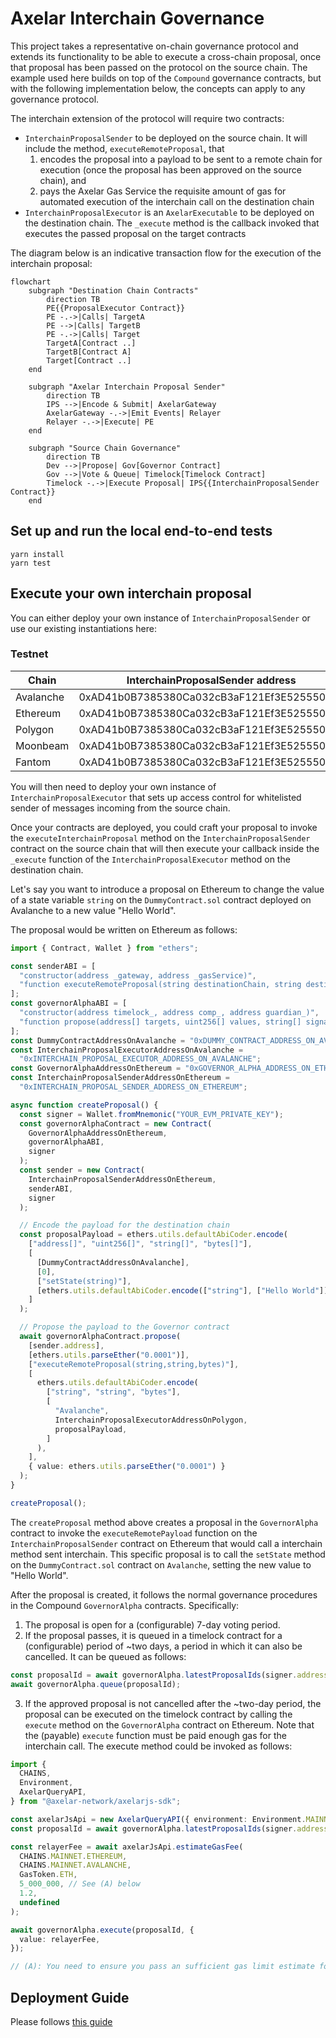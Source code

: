 # Axelar Interchain Governance

This project takes a representative on-chain governance protocol and extends its functionality to be able to execute a cross-chain proposal, once that proposal has been passed on the protocol on the source chain. The example used here builds on top of the `Compound` governance contracts, but with the following implementation below, the concepts can apply to any governance protocol.

The interchain extension of the protocol will require two contracts:

- `InterchainProposalSender` to be deployed on the source chain. It will include the method, `executeRemoteProposal`, that
  1. encodes the proposal into a payload to be sent to a remote chain for execution (once the proposal has been approved on the source chain), and
  2. pays the Axelar Gas Service the requisite amount of gas for automated execution of the interchain call on the destination chain
- `InterchainProposalExecutor` is an `AxelarExecutable` to be deployed on the destination chain. The `_execute` method is the callback invoked that executes the passed proposal on the target contracts

The diagram below is an indicative transaction flow for the execution of the interchain proposal:

```mermaid
flowchart
    subgraph "Destination Chain Contracts"
        direction TB
        PE{{ProposalExecutor Contract}}
        PE -.->|Calls| TargetA
        PE -->|Calls| TargetB
        PE -.->|Calls| Target
        TargetA[Contract ..]
        TargetB[Contract A]
        Target[Contract ..]
    end

    subgraph "Axelar Interchain Proposal Sender"
        direction TB
        IPS -->|Encode & Submit| AxelarGateway
        AxelarGateway -.->|Emit Events| Relayer
        Relayer -.->|Execute| PE
    end

    subgraph "Source Chain Governance"
        direction TB
        Dev -->|Propose| Gov[Governor Contract]
        Gov -->|Vote & Queue| Timelock[Timelock Contract]
        Timelock -.->|Execute Proposal| IPS{{InterchainProposalSender Contract}}
    end
```

## Set up and run the local end-to-end tests

```shell
yarn install
yarn test
```

## Execute your own interchain proposal

You can either deploy your own instance of `InterchainProposalSender` or use our existing instantiations here:

### Testnet

| Chain     | InterchainProposalSender address           |
| --------- | ------------------------------------------ |
| Avalanche | 0xAD41b0B7385380Ca032cB3aF121Ef3E525550aE4 |
| Ethereum  | 0xAD41b0B7385380Ca032cB3aF121Ef3E525550aE4 |
| Polygon   | 0xAD41b0B7385380Ca032cB3aF121Ef3E525550aE4 |
| Moonbeam  | 0xAD41b0B7385380Ca032cB3aF121Ef3E525550aE4 |
| Fantom    | 0xAD41b0B7385380Ca032cB3aF121Ef3E525550aE4 |

You will then need to deploy your own instance of `InterchainProposalExecutor` that sets up access control for whitelisted sender of messages incoming from the source chain.

Once your contracts are deployed, you could craft your proposal to invoke the `executeInterchainProposal` method on the `InterchainProposalSender` contract on the source chain that will then execute your callback inside the `_execute` function of the `InterchainProposalExecutor` method on the destination chain.

Let's say you want to introduce a proposal on Ethereum to change the value of a state variable `string` on the `DummyContract.sol` contract deployed on Avalanche to a new value "Hello World".

The proposal would be written on Ethereum as follows:

```typescript
import { Contract, Wallet } from "ethers";

const senderABI = [
  "constructor(address _gateway, address _gasService)",
  "function executeRemoteProposal(string destinationChain, string destinationContract, bytes payload)",
];
const governorAlphaABI = [
  "constructor(address timelock_, address comp_, address guardian_)",
  "function propose(address[] targets, uint256[] values, string[] signatures, bytes[] calldatas, string description)",
];
const DummyContractAddressOnAvalanche = "0xDUMMY_CONTRACT_ADDRESS_ON_AVALANCHE";
const InterchainProposalExecutorAddressOnAvalanche =
  "0xINTERCHAIN_PROPOSAL_EXECUTOR_ADDRESS_ON_AVALANCHE";
const GovernorAlphaAddressOnEthereum = "0xGOVERNOR_ALPHA_ADDRESS_ON_ETHEREUM";
const InterchainProposalSenderAddressOnEthereum =
  "0xINTERCHAIN_PROPOSAL_SENDER_ADDRESS_ON_ETHEREUM";

async function createProposal() {
  const signer = Wallet.fromMnemonic("YOUR_EVM_PRIVATE_KEY");
  const governorAlphaContract = new Contract(
    GovernorAlphaAddressOnEthereum,
    governorAlphaABI,
    signer
  );
  const sender = new Contract(
    InterchainProposalSenderAddressOnEthereum,
    senderABI,
    signer
  );

  // Encode the payload for the destination chain
  const proposalPayload = ethers.utils.defaultAbiCoder.encode(
    ["address[]", "uint256[]", "string[]", "bytes[]"],
    [
      [DummyContractAddressOnAvalanche],
      [0],
      ["setState(string)"],
      [ethers.utils.defaultAbiCoder.encode(["string"], ["Hello World"])],
    ]
  );

  // Propose the payload to the Governor contract
  await governorAlphaContract.propose(
    [sender.address],
    [ethers.utils.parseEther("0.0001")],
    ["executeRemoteProposal(string,string,bytes)"],
    [
      ethers.utils.defaultAbiCoder.encode(
        ["string", "string", "bytes"],
        [
          "Avalanche",
          InterchainProposalExecutorAddressOnPolygon,
          proposalPayload,
        ]
      ),
    ],
    { value: ethers.utils.parseEther("0.0001") }
  );
}

createProposal();
```

The `createProposal` method above creates a proposal in the `GovernorAlpha` contract to invoke the `executeRemotePayload` function on the `InterchainProposalSender` contract on Ethereum that would call a interchain method sent interchain. This specific proposal is to call the `setState` method on the `DummyContract.sol` contract on `Avalanche`, setting the new value to "Hello World".

After the proposal is created, it follows the normal governance procedures in the Compound `GovernorAlpha` contracts. Specifically:

1. The proposal is open for a (configurable) 7-day voting period.
2. If the proposal passes, it is queued in a timelock contract for a (configurable) period of ~two days, a period in which it can also be cancelled. It can be queued as follows:

```typescript
const proposalId = await governorAlpha.latestProposalIds(signer.address);
await governorAlpha.queue(proposalId);
```

3. If the approved proposal is not cancelled after the ~two-day period, the proposal can be executed on the timelock contract by calling the `execute` method on the `GovernorAlpha` contract on Ethereum. Note that the (payable) `execute` function must be paid enough gas for the interchain call. The execute method could be invoked as follows:

```typescript
import {
  CHAINS,
  Environment,
  AxelarQueryAPI,
} from "@axelar-network/axelarjs-sdk";

const axelarJsApi = new AxelarQueryAPI({ environment: Environment.MAINNET });
const proposalId = await governorAlpha.latestProposalIds(signer.address);

const relayerFee = await axelarJsApi.estimateGasFee(
  CHAINS.MAINNET.ETHEREUM,
  CHAINS.MAINNET.AVALANCHE,
  GasToken.ETH,
  5_000_000, // See (A) below
  1.2,
  undefined
);

await governorAlpha.execute(proposalId, {
  value: relayerFee,
});

// (A): You need to ensure you pass an sufficient gas limit estimate for the execution of your transaction on the destination chain.
```

## Deployment Guide

Please follows [this guide](docs/deployment.md)
